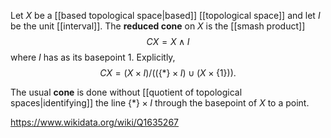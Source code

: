 Let $X$ be a [[based topological space|based]] [[topological space]] and let $I$ be the unit [[interval]]. The **reduced cone** on $X$ is the [[smash product]] $$CX = X\wedge I$$ where $I$ has as its basepoint $1$. Explicitly, $$CX = (X\times I)/((\{*\}\times I) \cup (X\times\{1\})).$$ 

The usual **cone** is done without [[quotient of topological spaces|identifying]] the line $\{*\}\times I$ through the basepoint of $X$ to a point.

https://www.wikidata.org/wiki/Q1635267